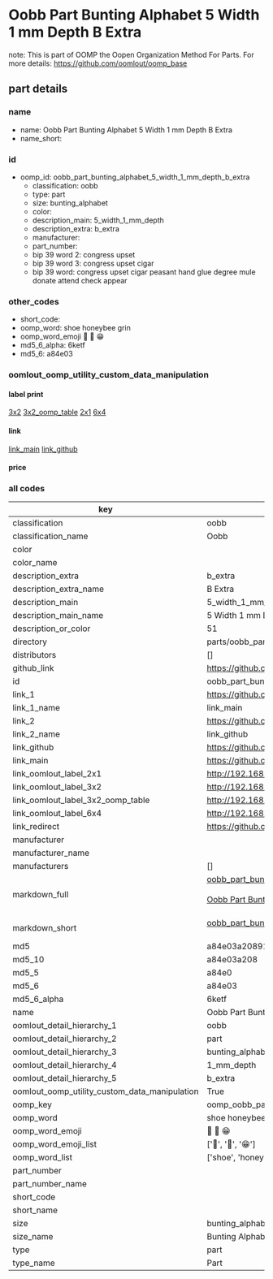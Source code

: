 # Oobb Part Bunting Alphabet 5 Width 1 mm Depth B Extra  

note: This is part of OOMP the Oopen Organization Method For Parts. For more details: https://github.com/oomlout/oomp_base

##  part details
  







### name
* name: Oobb Part Bunting Alphabet 5 Width 1 mm Depth B Extra
* name_short: 
### id
* oomp_id: oobb_part_bunting_alphabet_5_width_1_mm_depth_b_extra
  * classification: oobb
  * type: part
  * size: bunting_alphabet
  * color: 
  * description_main: 5_width_1_mm_depth
  * description_extra: b_extra
  * manufacturer: 
  * part_number: 
  * bip 39 word 2: congress upset
  * bip 39 word 3: congress upset cigar
  * bip 39 word: congress upset cigar peasant hand glue degree mule donate attend check appear

### other_codes
* short_code: 
* oomp_word: shoe honeybee grin
* oomp_word_emoji :shoe: :honeybee: :grin:
* md5_6_alpha: 6ketf
* md5_6: a84e03






### oomlout_oomp_utility_custom_data_manipulation
#### label print
[3x2](http://192.168.1.245:1112/?label=oomp%206ketf)
[3x2_oomp_table](http://192.168.1.108:1112/?label=oomp%206ketf)
[2x1](http://192.168.1.242:1112/?label=oomp%206ketf)
[6x4](http://192.168.1.55:1112/?label=oomp%206ketf)    

#### link

[link_main](https://github.com/oomlout/oomlout_oomp_version_1_messy/tree/main/parts/oobb_part_bunting_alphabet_5_width_1_mm_depth_b_extra) [link_github](https://github.com/oomlout/oomlout_oomp_version_1_messy/tree/main/parts/oobb_part_bunting_alphabet_5_width_1_mm_depth_b_extra)                             

#### price







### all codes 
| key | value |  
| --- | --- |  
| classification | oobb |  
| classification_name | Oobb |  
| color |  |  
| color_name |  |  
| description_extra | b_extra |  
| description_extra_name | B Extra |  
| description_main | 5_width_1_mm_depth |  
| description_main_name | 5 Width 1 mm Depth |  
| description_or_color | 51 |  
| directory | parts/oobb_part_bunting_alphabet_5_width_1_mm_depth_b_extra |  
| distributors | [] |  
| github_link | https://github.com/oomlout/oomlout_oomp_part_src/tree/main/parts/oobb_part_bunting_alphabet_5_width_1_mm_depth_b_extra |  
| id | oobb_part_bunting_alphabet_5_width_1_mm_depth_b_extra |  
| link_1 | https://github.com/oomlout/oomlout_oomp_version_1_messy/tree/main/parts/oobb_part_bunting_alphabet_5_width_1_mm_depth_b_extra |  
| link_1_name | link_main |  
| link_2 | https://github.com/oomlout/oomlout_oomp_version_1_messy/tree/main/parts/oobb_part_bunting_alphabet_5_width_1_mm_depth_b_extra |  
| link_2_name | link_github |  
| link_github | https://github.com/oomlout/oomlout_oomp_version_1_messy/tree/main/parts/oobb_part_bunting_alphabet_5_width_1_mm_depth_b_extra |  
| link_main | https://github.com/oomlout/oomlout_oomp_version_1_messy/tree/main/parts/oobb_part_bunting_alphabet_5_width_1_mm_depth_b_extra |  
| link_oomlout_label_2x1 | http://192.168.1.242:1112/?label=oomp%206ketf |  
| link_oomlout_label_3x2 | http://192.168.1.245:1112/?label=oomp%206ketf |  
| link_oomlout_label_3x2_oomp_table | http://192.168.1.108:1112/?label=oomp%206ketf |  
| link_oomlout_label_6x4 | http://192.168.1.55:1112/?label=oomp%206ketf |  
| link_redirect | https://github.com/oomlout/oomlout_oomp_version_1_messy/tree/main/parts/oobb_part_bunting_alphabet_5_width_1_mm_depth_b_extra |  
| manufacturer |  |  
| manufacturer_name |  |  
| manufacturers | [] |  
| markdown_full | [oobb_part_bunting_alphabet_5_width_1_mm_depth_b_extra](none)<br>[](none)<br>[Oobb Part Bunting Alphabet 5 Width 1 Mm Depth B Extra](none)<br><br> |  
| markdown_short | [oobb_part_bunting_alphabet_5_width_1_mm_depth_b_extra](none)<br><br> |  
| md5 | a84e03a2089147398fb46a2251fbc978 |  
| md5_10 | a84e03a208 |  
| md5_5 | a84e0 |  
| md5_6 | a84e03 |  
| md5_6_alpha | 6ketf |  
| name | Oobb Part Bunting Alphabet 5 Width 1 mm Depth B Extra |  
| oomlout_detail_hierarchy_1 | oobb |  
| oomlout_detail_hierarchy_2 | part |  
| oomlout_detail_hierarchy_3 | bunting_alphabet |  
| oomlout_detail_hierarchy_4 | 1_mm_depth |  
| oomlout_detail_hierarchy_5 | b_extra |  
| oomlout_oomp_utility_custom_data_manipulation | True |  
| oomp_key | oomp_oobb_part_bunting_alphabet_5_width_1_mm_depth_b_extra |  
| oomp_word | shoe honeybee grin |  
| oomp_word_emoji | :shoe: :honeybee: :grin: |  
| oomp_word_emoji_list | [':shoe:', ':honeybee:', ':grin:'] |  
| oomp_word_list | ['shoe', 'honeybee', 'grin'] |  
| part_number |  |  
| part_number_name |  |  
| short_code |  |  
| short_name |  |  
| size | bunting_alphabet |  
| size_name | Bunting Alphabet |  
| type | part |  
| type_name | Part |  
